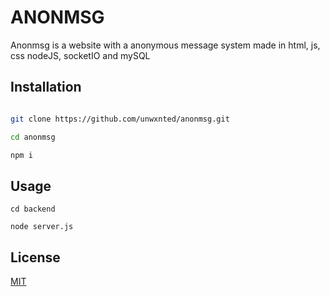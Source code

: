 # ANONMSG

Anonmsg is a website with a anonymous message system made in html, js, css nodeJS, socketIO and mySQL

## Installation

```bash

git clone https://github.com/unwxnted/anonmsg.git

cd anonmsg

npm i

```

## Usage

```
cd backend

node server.js

```

## License
[MIT](https://choosealicense.com/licenses/mit/)